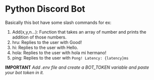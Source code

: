 # Python Discord Bot

Basically this bot have some slash commands for ex:

1. Add(x,y,n...): Function that takes an array of number and prints the addition of those numbers.
2. hru: Replies to the user with Good!
3. hi: Replies to the user with Hello.
4. hola: Replies to the user with hola mi hermano!
5. ping: Replies to the user with `Pong! Latency: {latency}ms`


**IMPORTANT**
*Add .env file and create a BOT_TOKEN variable and paste your bot token in it.*
